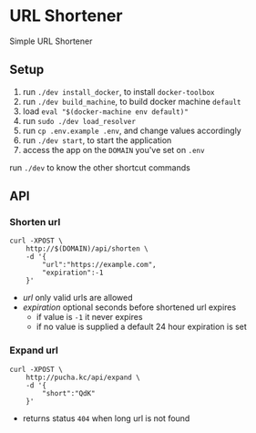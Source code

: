# URL Shortener

Simple URL Shortener

## Setup

1. run `./dev install_docker`, to install  `docker-toolbox`
2. run `./dev build_machine`, to build docker machine `default`
3. load `eval "$(docker-machine env default)"`
4. run `sudo ./dev load_resolver`
5. run `cp .env.example .env`, and change values accordingly
6. run `./dev start`, to start the application
7. access the app on the `DOMAIN` you've set on `.env`

run `./dev` to know the other shortcut commands

## API

### Shorten url

```
curl -XPOST \
    http://$(DOMAIN)/api/shorten \
    -d '{
        "url":"https://example.com",
        "expiration":-1
    }'
```

- _url_ only valid urls are allowed
- _expiration_ optional seconds before shortened url expires
  - if value is `-1` it never expires
  - if no value is supplied a default 24 hour expiration is set

### Expand url

```
curl -XPOST \
    http://pucha.kc/api/expand \
    -d '{
        "short":"QdK"
    }'
```

- returns status `404` when long url is not found
